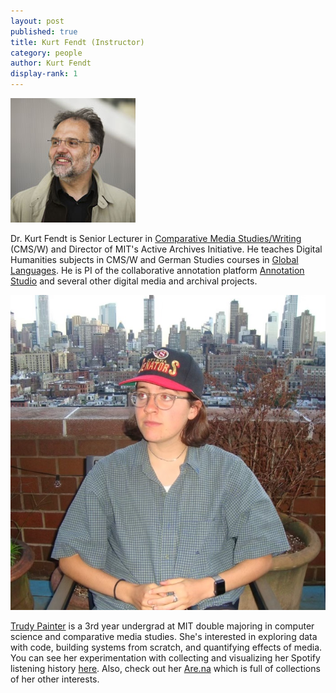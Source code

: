 ```yaml
---
layout: post
published: true
title: Kurt Fendt (Instructor)
category: people
author: Kurt Fendt
display-rank: 1
---
```


![Kurt.jpg](/assets/Kurt.jpg)

Dr. Kurt Fendt is Senior Lecturer in [Comparative Media Studies/Writing](http://cmsw.mit.edu) (CMS/W) and Director of MIT's Active Archives Initiative. He teaches Digital Humanities subjects in CMS/W and German Studies courses in [Global Languages](http://mitgsl.mit.edu). He is PI of the collaborative annotation platform [Annotation Studio](https://app.annotationstudio.org) and several other digital media and archival projects.

![Trudy.jpg](/assets/Trudy.jpg)

[Trudy Painter](http://trudy.computer/) is a 3rd year undergrad at MIT double majoring in computer science and comparative media studies. She's interested in exploring data with code, building systems from scratch, and quantifying effects of media. You can see her experimentation with collecting and visualizing her Spotify listening history [here](http://www.trudy.tube/). Also, check out her [Are.na](https://www.are.na/trudy-painter) which is full of collections of her other interests.
